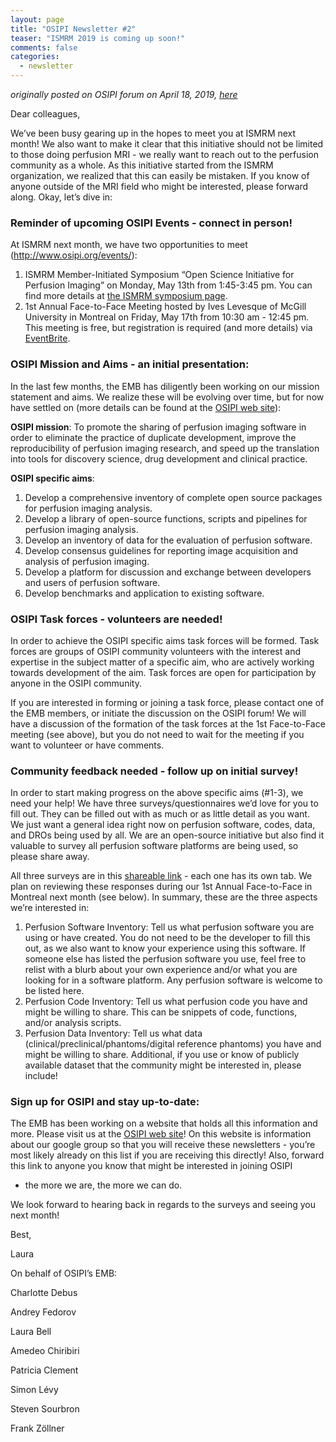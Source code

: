 ```yaml
---
layout: page
title: "OSIPI Newsletter #2"
teaser: "ISMRM 2019 is coming up soon!"
comments: false
categories:
  - newsletter
---
```


_originally posted on OSIPI forum on April 18, 2019, [here](https://groups.google.com/d/msg/open-source-initiative-for-perfusion-imaging/q2Y36JX7UzY/0M-9Fy4-CgAJ)_


Dear colleagues,

We’ve been busy gearing up in the hopes to meet you at ISMRM next month! We also want to
 make it clear that this initiative should not be limited to those doing perfusion MRI - we really want to reach out to the perfusion community as a whole. As this initiative started from the ISMRM organization, we realized that this can easily be mistaken.
 If you know of anyone outside of the MRI field who might be interested, please forward along. Okay, let’s dive in:


### Reminder of upcoming OSIPI Events - connect in person!
 At ISMRM next month, we have two opportunities to meet (http://www.osipi.org/events/):

1. ISMRM Member-Initiated Symposium “Open Science Initiative for Perfusion Imaging” on Monday, May 13th from 1:45-3:45 pm. You can find more details at [the ISMRM symposium page](https://www.ismrm.org/19/program_files/MIS04.htm).
2. 1st Annual Face-to-Face Meeting hosted by Ives Levesque of McGill University in Montreal on Friday, May 17th from 10:30 am - 12:45 pm. This meeting is free, but registration is required (and more details) via [EventBrite](https://www.google.com/url?q=https%3A%2F%2Fwww.eventbrite.com%2Fe%2Fosipis-first-annual-face-to-face-meeting-in-montreal-2019-tickets-57199759019%3Faff%3Dutm_source%3Deb_email%26utm_medium%3Demail%26utm_campaign%3Dnew_event_email%26utm_term%3Deventurl_text&sa=D&sntz=1&usg=AFQjCNF7tH1pGMMQq1vIX1FSgfTyIlqEPw).

### OSIPI Mission and Aims - an initial presentation:

In the last few months, the EMB has diligently been working on our mission statement and aims. We realize these will be evolving over time, but for now have settled on (more details
 can be found at the [OSIPI web site](http://osipi.org)):

**OSIPI mission**: To promote the sharing of perfusion imaging software in order to eliminate the practice of duplicate development, improve the reproducibility of
 perfusion imaging research, and speed up the translation into tools for discovery science, drug development and clinical practice.

**OSIPI specific aims**:

1. Develop a comprehensive inventory of complete open source packages for perfusion imaging analysis.
2. Develop a library of open-source functions, scripts and pipelines for perfusion imaging analysis.
3. Develop an inventory of data for the evaluation of perfusion software.
4. Develop consensus guidelines for reporting image acquisition and analysis of perfusion imaging.
5. Develop a platform for discussion and exchange between developers and users of perfusion software.
6. Develop benchmarks and application to existing software.

### OSIPI Task forces - volunteers are needed!

In order to achieve the OSIPI specific aims  task forces will be formed. Task forces are groups of OSIPI community volunteers with the interest and expertise
 in the subject matter of a specific aim, who are actively working towards development of the aim. Task forces are open for participation by anyone in the OSIPI community.

If you are interested in forming or joining a task force, please contact one of the EMB members, or initiate the discussion on the OSIPI forum! We will have a discussion of the formation of the task forces at the 1st
 Face-to-Face meeting (see above), but you do not need to wait for the meeting if you want to volunteer or have comments.

### Community feedback needed - follow up on initial survey!

In order to start making progress on the above specific aims (#1-3), we need your help! We have three surveys/questionnaires we’d love for you to fill out.
 They can be filled out with as much or as little detail as you want. We just want a general idea right now on perfusion software, codes, data, and DROs being used by all. We are an open-source initiative but also find it valuable to survey all perfusion software
 platforms are being used, so please share away.

All three surveys are in this [shareable link](https://docs.google.com/spreadsheets/d/1Zy3cnIBnBDoPtwM58iKijMVL0QhW1ogR0nshbLEsHls/edit?usp=sharing) - each one has its own tab. We plan on reviewing these responses during our 1st Annual Face-to-Face in Montreal next month (see below). In summary, these are the three aspects we’re interested
 in:

1. Perfusion Software Inventory: Tell us what perfusion software you are using or have created. You do not need to be the developer to fill this out, as we also want to know your experience using this software. If someone else has listed the perfusion software you use, feel free to relist with a blurb about your own experience and/or what you are looking for in a software platform. Any perfusion software is welcome to be listed here.
2. Perfusion Code Inventory: Tell us what perfusion code you have and might be willing to share. This can be snippets of code, functions, and/or analysis scripts.
3. Perfusion Data Inventory: Tell us what data (clinical/preclinical/phantoms/digital reference phantoms) you have and might be willing to share. Additional, if you use
 or know of publicly available dataset that the community might be interested in, please include!

### Sign up for OSIPI and stay up-to-date:

The EMB has been working on a website that holds all this information and more. Please visit us at the [OSIPI web site](http://osipi.org)!
 On this website is information about our google group so that you will receive these newsletters - you’re most likely already on this list if you are receiving this directly! Also, forward this link to anyone you know that might be interested in joining OSIPI
 - the more we are, the more we can do.

We look forward to hearing back in regards to the surveys and seeing you next month!

Best,

Laura

On behalf of OSIPI’s EMB:

Charlotte Debus

Andrey Fedorov

Laura Bell

Amedeo Chiribiri

Patricia Clement

Simon Lévy

Steven Sourbron

Frank Zöllner
